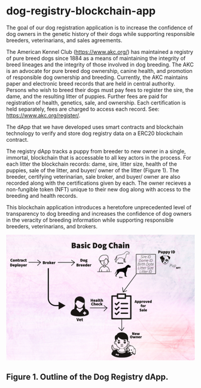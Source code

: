 # dog-registry-blockchain-app
The goal of our dog registration application is to increase the confidence of dog owners in the genetic history of their dogs while supporting responsible breeders, veterinarians, and sales agreements.

 The American Kennel Club (https://www.akc.org/) has maintained a registry of pure breed dogs since 1884 as a means of maintaining the integrity of breed lineages and the integrity of those involved in dog breeding. The AKC is an advocate for pure breed dog ownership, canine health, and promotion of responsible dog ownership and breeding. Currently, the AKC maintains paper and electronic breed records that are held in central authority. Persons who wish to breed their dogs must pay fees to register the sire, the dame, and the resulting litter of puppies. Further fees are paid for registration of health, genetics, sale, and ownership. Each certification is held separately, fees are charged to access each record. See: https://www.akc.org/register/.
 
The dApp that we have developed uses smart contracts and blockchain technology to verify and store dog registry data on a ERC20 blockchain contract. 

The registry dApp tracks a puppy from breeder to new owner in a single, immortal, blockchain that is accessable to all key actors in the process. For each litter the blockchain records: dame, sire, litter size, health of the puppies, sale of the litter, and buyer/ owner of the litter (Figure 1). The breeder, certifying veterinarian, sale broker, and buyer/ owner are also recorded along with the certifications given by each. The owner recieves a non-fungible token (NFT) unique to their new dog along with access to the breeding and health records.

This blockchain application introduces a heretofore unprecedented level of transparency to dog breeding and increases the confidence of dog owners in the veracity of breeding information while supporting responsible breeders, veterinarians, and brokers.

![Diagram](DogRegistry.png)
## Figure 1. Outline of the Dog Registry dApp.
